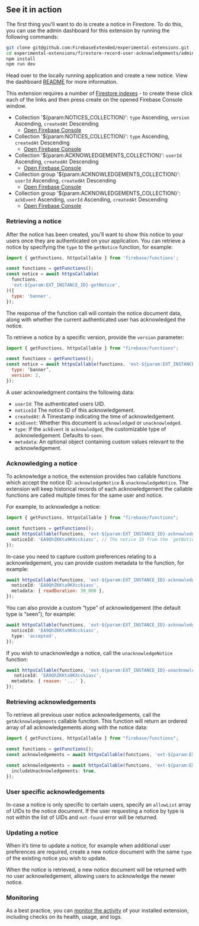 ## See it in action

The first thing you’ll want to do is create a notice in Firestore. To do this, you can use the admin dashboard for this extension by running the following commands:

```bash
git clone git@github.com:FirebaseExtended/experimental-extensions.git
cd experimental-extensions/firestore-record-user-acknowledgements/admin-dashboard
npm install
npm run dev
```

Head over to the locally running application and create a new notice. View the dashboard [README](https://github.com/FirebaseExtended/experimental-extensions/blob/next/firestore-record-user-acknowledgements/admin-dashboard/README.md) for more information.

This extension requires a number of [Firestore indexes](https://firebase.google.com/docs/firestore/query-data/indexing) - to create these click each of the links and then press create on the opened Firebase Console window.

- Collection '${param:NOTICES_COLLECTION}': `type` Ascending, `version` Ascending, `createdAt` Descending
  - [Open Firebase Console](https://${param:LOCATION}-${param:PROJECT_ID}.cloudfunctions.net/ext-${param:EXT_INSTANCE_ID}-createIndex?collection=${param:NOTICES_COLLECTION}&queryScope=collection&fields=type,asc,version,asc,createdAt,desc)
- Collection '${param:NOTICES_COLLECTION}': `type` Ascending, `createdAt` Descending
  - [Open Firebase Console](https://${param:LOCATION}-${param:PROJECT_ID}.cloudfunctions.net/ext-${param:EXT_INSTANCE_ID}-createIndex?collection=${param:NOTICES_COLLECTION}&queryScope=collection&fields=type,asc,createdAt,desc)
- Collection '${param:ACKNOWLEDGEMENTS_COLLECTION}': `userId` Ascending, `createdAt` Descending
  - [Open Firebase Console](https://${param:LOCATION}-${param:PROJECT_ID}.cloudfunctions.net/ext-${param:EXT_INSTANCE_ID}-createIndex?collection=${param:ACKNOWLEDGEMENTS_COLLECTION}&queryScope=collection&fields=userId,asc,createdAt,desc)
- Collection group '${param:ACKNOWLEDGEMENTS_COLLECTION}': `userId` Ascending, `createdAt` Descending
  - [Open Firebase Console](https://${param:LOCATION}-${param:PROJECT_ID}.cloudfunctions.net/ext-${param:EXT_INSTANCE_ID}-createIndex?collection=${param:ACKNOWLEDGEMENTS_COLLECTION}&queryScope=collectionGroup&fields=userId,asc,createdAt,desc)
- Collection group '${param:ACKNOWLEDGEMENTS_COLLECTION}': `ackEvent` Ascending, `userId` Ascending, `createdAt` Descending
  - [Open Firebase Console](https://${param:LOCATION}-${param:PROJECT_ID}.cloudfunctions.net/ext-${param:EXT_INSTANCE_ID}-createIndex?collection=${param:ACKNOWLEDGEMENTS_COLLECTION}&queryScope=collectionGroup&fields=ackEvent,asc,userId,asc,createdAt,desc)

### Retrieving a notice

After the notice has been created, you’ll want to show this notice to your users once they are authenticated on your application. You can retrieve a notice by specifying the `type` to the `getNotice` function, for example:

```js
import { getFunctions, httpsCallable } from 'firebase/functions';

const functions = getFunctions();
const notice = await httpsCallable(
  functions,
  'ext-${param:EXT_INSTANCE_ID}-getNotice',
)({
  type: 'banner',
});
```

The response of the function call will contain the notice document data, along with whether the current authenticated user has acknowledged the notice.

To retrieve a notice by a specific version, provide the `version` parameter:

```js
import { getFunctions, httpsCallable } from "firebase/functions";

const functions = getFunctions();
const notice = await httpsCallable(functions, 'ext-${param:EXT_INSTANCE_ID}-getNotice')({
  type: ‘banner’,
  version: 2,
});
```

A user acknowledgment contains the following data:

- `userId`: The authenticated users UID.
- `noticeId` The notice ID of this acknowledgement.
- `createdAt`: A Timestamp indicating the time of acknowledgement.
- `ackEvent`: Whether this document is `acknowledged` or `unacknowledged`.
- `type`: If the `ackEvent` is `acknowledged`, the customizable type of acknowledgement. Defaults to `seen`.
- `metadata`: An optional object containing custom values relevant to the acknowledgement.

### Acknowledging a notice

To acknowledge a notice, the extension provides two callable functions which accept the notice ID: `acknowledgeNotice` & `unacknowledgeNotice`. The extension will keep historical records of each acknowledgement the callable functions are called multiple times for the same user and notice.

For example, to acknowledge a notice:

```js
import { getFunctions, httpsCallable } from "firebase/functions";

const functions = getFunctions();
await httpsCallable(functions, 'ext-${param:EXT_INSTANCE_ID}-acknowledgeNotice)({
  noticeId: 'EA9QhZKKta9KXcckiasc', // The notice ID from the `getNotice` call.
});
```

In-case you need to capture custom preferences relating to a acknowledgement, you can provide custom metadata to the function, for example:

```js
await httpsCallable(functions, 'ext-${param:EXT_INSTANCE_ID}-acknowledgeNotice)({
  noticeId: 'EA9QhZKKta9KXcckiasc',
  metadata: { readDuration: 30_000 },
});
```

You can also provide a custom “type” of acknowledgement (the default type is “seen”), for example:

```js
await httpsCallable(functions, 'ext-${param:EXT_INSTANCE_ID}-acknowledgeNotice)({
  noticeId: 'EA9QhZKKta9KXcckiasc',
  type: 'accepted',
});
```

If you wish to unacknowledge a notice, call the `unacknowledgeNotice` function:

```js
await httpsCallable(functions, 'ext-${param:EXT_INSTANCE_ID}-unacknowledgeNotice)({
   noticeId: 'EA9QhZKKta9KXcckiasc',
  metadata: { reason: '...' },
});
```

### Retrieving acknowledgements

To retrieve all previous user notice acknowledgements, call the `getAcknowledgements` callable function. This function will return an ordered array of all acknowledgements along with the notice data:

```js
import { getFunctions, httpsCallable } from "firebase/functions";

const functions = getFunctions();
const acknowledgements = await httpsCallable(functions, 'ext-${param:EXT_INSTANCE_ID}-getAcknowledgements)();
```

```js
const acknowledgements = await httpsCallable(functions, 'ext-${param:EXT_INSTANCE_ID}-getAcknowledgements)({
  includeUnacknowledgements: true,
});
```

### User specific acknowledgements

In-case a notice is only specific to certain users, specify an `allowList` array of UIDs to the notice document. If the user requesting a notice by type is not within the list of UIDs and `not-found` error will be returned.

### Updating a notice

When it’s time to update a notice, for example when additional user preferences are required, create a new notice document with the same `type` of the existing notice you wish to update.

When the notice is retrieved, a new notice document will be returned with no user acknowledgement, allowing users to acknowledge the newer notice.

### Monitoring

As a best practice, you can [monitor the activity](https://firebase.google.com/docs/extensions/manage-installed-extensions#monitor) of your installed extension, including checks on its health, usage, and logs.
